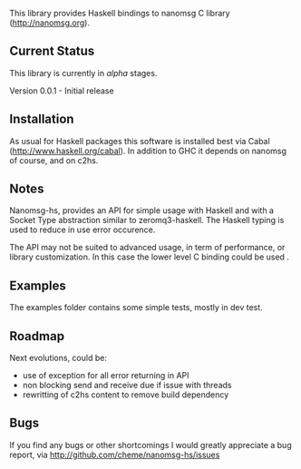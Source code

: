 This library provides Haskell bindings to nanomsg C library (http://nanomsg.org).

Current Status
--------------

This library is currently in *alpha* stages.

Version 0.0.1 - Initial release

Installation
------------

As usual for Haskell packages this software is installed best via Cabal
(http://www.haskell.org/cabal). In addition to GHC it depends on nanomsg
of course, and on c2hs.

Notes
-----

Nanomsg-hs, provides an API for simple usage with Haskell and with a Socket Type abstraction similar to zeromq3-haskell. The Haskell typing is used to reduce in use error occurence.

The API may not be suited to advanced usage, in term of performance, or library customization. In this case the lower level C binding could be used .

Examples
--------

The examples folder contains some simple tests, mostly in dev test.

Roadmap
-------

Next evolutions, could be:
- use of exception for all error returning in API
- non blocking send and receive due if issue with threads
- rewritting of c2hs content to remove build dependency

Bugs
----

If you find any bugs or other shortcomings I would greatly appreciate a bug
report, via http://github.com/cheme/nanomsg-hs/issues

